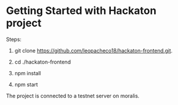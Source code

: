 # Getting Started with Hackaton project

Steps:

1. git clone https://github.com/leopacheco18/hackaton-frontend.git.

2. cd ./hackaton-frontend

3. npm install

4. npm start

The project is connected to a testnet server on moralis.
